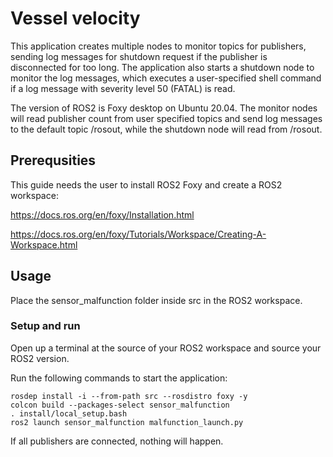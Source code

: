# Vessel velocity
This application creates multiple nodes to monitor topics for publishers, sending log messages for shutdown request if the publisher is disconnected for too long. The application also starts a shutdown node to monitor the log messages, which executes a user-specified shell command if a log message with severity level 50 (FATAL) is read.

The version of ROS2 is Foxy desktop on Ubuntu 20.04. The monitor nodes will read publisher count from user specified topics and send log messages to the default topic /rosout, while the shutdown node will read from /rosout.


## Prerequsities
This guide needs the user to install ROS2 Foxy and create a ROS2 workspace:

https://docs.ros.org/en/foxy/Installation.html

https://docs.ros.org/en/foxy/Tutorials/Workspace/Creating-A-Workspace.html

## Usage

Place the sensor_malfunction folder inside src in the ROS2 workspace.

### Setup and run
Open up a terminal at the source of your ROS2 workspace and source your ROS2 version.

Run the following commands to start the application:
```
rosdep install -i --from-path src --rosdistro foxy -y
colcon build --packages-select sensor_malfunction
. install/local_setup.bash
ros2 launch sensor_malfunction malfunction_launch.py
```

If all publishers are connected, nothing will happen.
